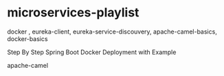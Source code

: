 # microservices-playlist
docker , eureka-client, eureka-service-discouvery, apache-camel-basics, docker-basics



Step By Step Spring Boot Docker Deployment with  Example




apache-camel
 
